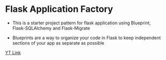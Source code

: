 # Flask Application Factory

- This is a starter project pattern for flask application using Blueprint, Flask-SQLAlchemy and Flask-Migrate

- Blueprints are a way to organize your code in Flask to keep independent sections of your app as separate as possible

[YT Link](https://www.youtube.com/watch?v=EdPutNyIHRw)
